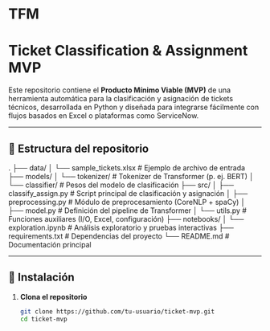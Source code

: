# TFM
# Ticket Classification & Assignment MVP

Este repositorio contiene el **Producto Mínimo Viable (MVP)** de una herramienta automática para la clasificación y asignación de tickets técnicos, desarrollada en Python y diseñada para integrarse fácilmente con flujos basados en Excel o plataformas como ServiceNow.

---

## 📂 Estructura del repositorio
.
├── data/
│   └── sample_tickets.xlsx         # Ejemplo de archivo de entrada
├── models/
│   └── tokenizer/                  # Tokenizer de Transformer (p. ej. BERT)
│   └── classifier/                 # Pesos del modelo de clasificación
├── src/
│   ├── classify_assign.py          # Script principal de clasificación y asignación
│   ├── preprocessing.py            # Módulo de preprocesamiento (CoreNLP + spaCy)
│   ├── model.py                    # Definición del pipeline de Transformer
│   └── utils.py                    # Funciones auxiliares (I/O, Excel, configuración)
├── notebooks/
│   └── exploration.ipynb           # Análisis exploratorio y pruebas interactivas
├── requirements.txt                # Dependencias del proyecto
└── README.md                       # Documentación principal


---

## 🚀 Instalación

1. **Clona el repositorio**
   ```bash
   git clone https://github.com/tu-usuario/ticket-mvp.git
   cd ticket-mvp
